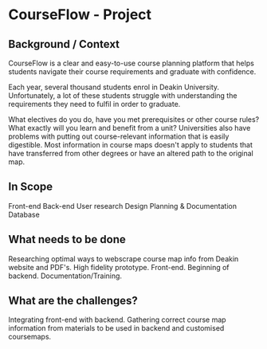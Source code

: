 # CourseFlow - Project
## Background / Context 
CourseFlow is a clear and easy-to-use course planning platform that helps students navigate their course requirements and graduate with confidence.

Each year, several thousand students enrol in Deakin University. Unfortunately, a lot of these students struggle with understanding the requirements they need to fulfil in order to graduate.

What electives do you do, have you met prerequisites or other course rules? What exactly will you learn and benefit from a unit? Universities also have problems with putting out course-relevant information that is easily digestible. Most information in course maps doesn't apply to students that have transferred from other degrees or have an altered path to the original map.

## In Scope 
Front-end
Back-end
User research
Design Planning & Documentation
Database

## What needs to be done
Researching optimal ways to webscrape course map info from Deakin website and PDF's.
High fidelity prototype.
Front-end.
Beginning of backend.
Documentation/Training.


## What are the challenges? 
Integrating front-end with backend.
Gathering correct course map information from materials to be used in backend and customised coursemaps.

